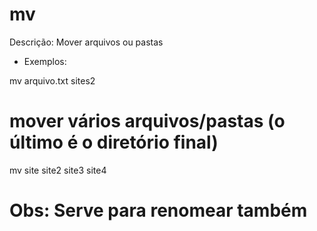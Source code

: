 # mv

Descrição: Mover arquivos ou pastas

- Exemplos:

mv arquivo.txt sites2

# mover vários arquivos/pastas (o último é o diretório final)

mv site site2 site3 site4

# Obs: Serve para renomear também